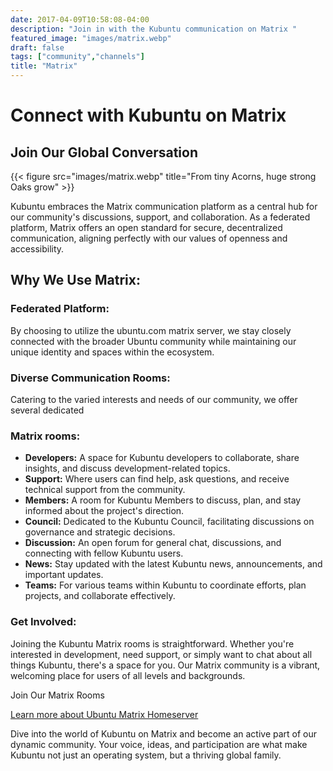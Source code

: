 ```yaml
---
date: 2017-04-09T10:58:08-04:00
description: "Join in with the Kubuntu communication on Matrix "
featured_image: "images/matrix.webp"
draft: false
tags: ["community","channels"]
title: "Matrix"
---
```


# Connect with Kubuntu on Matrix
## Join Our Global Conversation

{{< figure src="images/matrix.webp" title="From tiny Acorns, huge strong Oaks grow" >}}

Kubuntu embraces the Matrix communication platform as a central hub for our community's discussions, support, and 
collaboration. As a federated platform, Matrix offers an open standard for secure, decentralized communication, 
aligning perfectly with our values of openness and accessibility.

## Why We Use Matrix:

### Federated Platform: 
By choosing to utilize the ubuntu.com matrix server, we stay closely connected with the broader 
Ubuntu community while maintaining our unique identity and spaces within the ecosystem.

### Diverse Communication Rooms: 
Catering to the varied interests and needs of our community, we offer several dedicated 

### Matrix rooms:

 - **Developers:** A space for Kubuntu developers to collaborate, share insights, and discuss development-related topics.
 - **Support:** Where users can find help, ask questions, and receive technical support from the community.
 - **Members:** A room for Kubuntu Members to discuss, plan, and stay informed about the project's direction.
 - **Council:** Dedicated to the Kubuntu Council, facilitating discussions on governance and strategic decisions.
 - **Discussion:** An open forum for general chat, discussions, and connecting with fellow Kubuntu users.
 - **News:** Stay updated with the latest Kubuntu news, announcements, and important updates.
 - **Teams:** For various teams within Kubuntu to coordinate efforts, plan projects, and collaborate effectively.

### Get Involved:

Joining the Kubuntu Matrix rooms is straightforward. Whether you're interested in development, need support, or simply 
want to chat about all things Kubuntu, there's a space for you. Our Matrix community is a vibrant, welcoming place for 
users of all levels and backgrounds.

Join Our Matrix Rooms

[Learn more about Ubuntu Matrix Homeserver](https://ubuntu.com/community/communications/matrix)

Dive into the world of Kubuntu on Matrix and become an active part of our dynamic community. Your voice, ideas, and
participation are what make Kubuntu not just an operating system, but a thriving global family.
